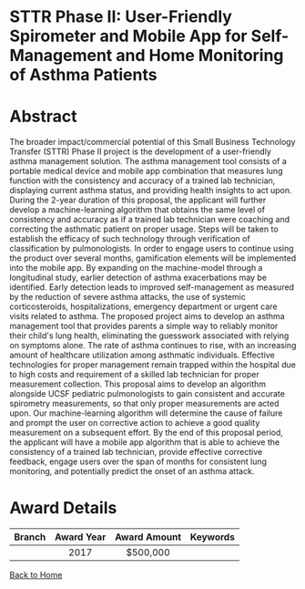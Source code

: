 
STTR Phase II: User-Friendly Spirometer and Mobile App for Self-Management and Home Monitoring of Asthma Patients
=================================================================================================================

# Abstract


The broader impact/commercial potential of this Small Business Technology Transfer (STTR) Phase II project is the development of a user-friendly asthma management solution. The asthma management tool consists of a portable medical device and mobile app combination that measures lung function with the consistency and accuracy of a trained lab technician, displaying current asthma status, and providing health insights to act upon. During the 2-year duration of this proposal, the applicant will further develop a machine-learning algorithm that obtains the same level of consistency and accuracy as if a trained lab technician were coaching and correcting the asthmatic patient on proper usage. Steps will be taken to establish the efficacy of such technology through verification of classification by pulmonologists. In order to engage users to continue using the product over several months, gamification elements will be implemented into the mobile app. By expanding on the machine-model through a longitudinal study, earlier detection of asthma exacerbations may be identified. Early detection leads to improved self-management as measured by the reduction of severe asthma attacks, the use of systemic corticosteroids, hospitalizations, emergency department or urgent care visits related to asthma. The proposed project aims to develop an asthma management tool that provides parents a simple way to reliably monitor their child's lung health, eliminating the guesswork associated with relying on symptoms alone. The rate of asthma continues to rise, with an increasing amount of healthcare utilization among asthmatic individuals. Effective technologies for proper management remain trapped within the hospital due to high costs and requirement of a skilled lab technician for proper measurement collection. This proposal aims to develop an algorithm alongside UCSF pediatric pulmonologists to gain consistent and accurate spirometry measurements, so that only proper measurements are acted upon. Our machine-learning algorithm will determine the cause of failure and prompt the user on corrective action to achieve a good quality measurement on a subsequent effort. By the end of this proposal period, the applicant will have a mobile app algorithm that is able to achieve the consistency of a trained lab technician, provide effective corrective feedback, engage users over the span of months for consistent lung monitoring, and potentially predict the onset of an asthma attack.  

# Award Details

|Branch|Award Year|Award Amount|Keywords|
| :---: | :---: | :---: | :---: |
||2017|$500,000||
  
  


[Back to Home](https://github.com/chrischow/dod_sbir_awards#334)